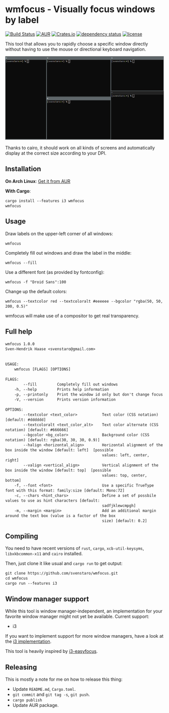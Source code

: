 # wmfocus - Visually focus windows by label

[![Build Status](https://travis-ci.com/svenstaro/wmfocus.svg?branch=master)](https://travis-ci.com/svenstaro/wmfocus)
[![AUR](https://img.shields.io/aur/version/wmfocus.svg)](https://aur.archlinux.org/packages/wmfocus/)
[![Crates.io](https://img.shields.io/crates/v/wmfocus.svg)](https://crates.io/crates/wmfocus)
[![dependency status](https://deps.rs/repo/github/svenstaro/wmfocus/status.svg)](https://deps.rs/repo/github/svenstaro/wmfocus)
[![license](http://img.shields.io/badge/license-MIT-blue.svg)](https://github.com/svenstaro/wmfocus/blob/master/LICENSE)

This tool that allows you to rapidly choose a specific window directly without having to use the mouse or directional keyboard navigation.

![Screen cast](cast.apng)

Thanks to cairo, it should work on all kinds of screens and automatically display at the correct size according to your DPI.


## Installation

**On Arch Linux**: [Get it from AUR](https://aur.archlinux.org/packages/wmfocus/)

**With Cargo**:

    cargo install --features i3 wmfocus
    wmfocus

## Usage

Draw labels on the upper-left corner of all windows:

    wmfocus
    
Completely fill out windows and draw the label in the middle:

    wmfocus --fill
    
Use a different font (as provided by fontconfig):

    wmfocus -f "Droid Sans":100
    
Change up the default colors:

    wmfocus --textcolor red --textcoloralt #eeeeee --bgcolor "rgba(50, 50, 200, 0.5)"

wmfocus will make use of a compositor to get real transparency.

## Full help
```
wmfocus 1.0.0
Sven-Hendrik Haase <svenstaro@gmail.com>


USAGE:
    wmfocus [FLAGS] [OPTIONS]

FLAGS:
        --fill         Completely fill out windows
    -h, --help         Prints help information
    -p, --printonly    Print the window id only but don't change focus
    -V, --version      Prints version information

OPTIONS:
        --textcolor <text_color>           Text color (CSS notation) [default: #dddddd]
        --textcoloralt <text_color_alt>    Text color alternate (CSS notation) [default: #666666]
        --bgcolor <bg_color>               Background color (CSS notation) [default: rgba(30, 30, 30, 0.9)]
        --halign <horizontal_align>        Horizontal alignment of the box inside the window [default: left]  [possible
                                           values: left, center, right]
        --valign <vertical_align>          Vertical alignment of the box inside the window [default: top]  [possible
                                           values: top, center, bottom]
    -f, --font <font>                      Use a specific TrueType font with this format: family:size [default: Mono:72]
    -c, --chars <hint_chars>               Define a set of possbile values to use as hint characters [default:
                                           sadfjklewcmpgh]
    -m, --margin <margin>                  Add an additional margin around the text box (value is a factor of the box
                                           size) [default: 0.2]
```


## Compiling

You need to have recent versions of `rust`, `cargo`, `xcb-util-keysyms`, `libxkbcommon-x11` and `cairo` installed.

Then, just clone it like usual and `cargo run` to get output:

    git clone https://github.com/svenstaro/wmfocus.git
    cd wmfocus
    cargo run --features i3


## Window manager support

While this tool is window manager-independent, an implementation for your favorite window manager might not yet be available. Current support:

- i3

If you want to implement support for more window managers, have a look at the [i3 implementation](https://github.com/svenstaro/wmfocus/blob/master/src/wm_i3.rs).

This tool is heavily inspired by [i3-easyfocus](https://github.com/cornerman/i3-easyfocus).


## Releasing

This is mostly a note for me on how to release this thing:

- Update `README.md`, `Cargo.toml`.
- `git commit` and `git tag -s`, `git push`.
- `cargo publish`
- Update AUR package.
